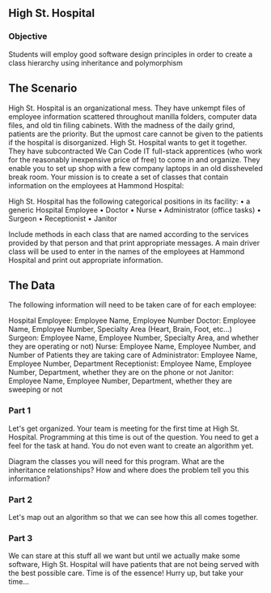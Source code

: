 ## High St. Hospital

### Objective

Students will employ good software design principles in order to create a class hierarchy using inheritance and polymorphism 

## The Scenario

High St. Hospital is an organizational mess.  They have unkempt files of employee information scattered throughout manilla folders, computer data files, and old tin filing cabinets.  With the madness of the daily grind, patients are the priority.  But the upmost care cannot be given to the patients if the hospital is disorganized.  High St. Hospital wants to get it together.  They have subcontracted We Can Code IT full-stack apprentices (who work for the reasonably inexpensive price of free) to come in and organize.  They enable you to set up shop with a few company laptops in an old dissheveled break room.  Your mission is to create a set of classes that contain information on the employees at Hammond Hospital:

High St. Hospital has the following categorical positions in its facility:
•	a generic Hospital Employee
•	Doctor
•	Nurse
•	Administrator (office tasks)
•	Surgeon
•	Receptionist
•	Janitor

Include methods in each class that are named according to the services provided by that person and that print appropriate messages.  A main driver class will be used to enter in the names of the employees at Hammond Hospital and print out appropriate information.

## The Data
The following information will need to be taken care of for each employee:

Hospital Employee: Employee Name, Employee Number
Doctor: Employee Name, Employee Number, Specialty Area (Heart, Brain, Foot, etc…)
Surgeon: Employee Name, Employee Number, Specialty Area, and whether they are operating or not)
Nurse: Employee Name, Employee Number, and Number of Patients they are taking care of
Administrator: Employee Name, Employee Number, Department
Receptionist: Employee Name, Employee Number, Department, whether they are on the phone or not
Janitor: Employee Name, Employee Number, Department, whether they are sweeping or not



### Part 1 

Let's get organized.  Your team is meeting for the first time at High St. Hospital.  Programming at this time is out of the question.  You need to get a feel for the task at hand.  You do not even want to create an algorithm yet.  

Diagram the classes you will need for this program.  What are the inheritance relationships?  How and where does the problem tell you this information?

### Part 2

Let's map out an algorithm so that we can see how this all comes together.

### Part 3

We can stare at this stuff all we want but until we actually make some software, High St. Hospital will have patients that are not being served with the best possible care. Time is of the essence! Hurry up, but take your time...


